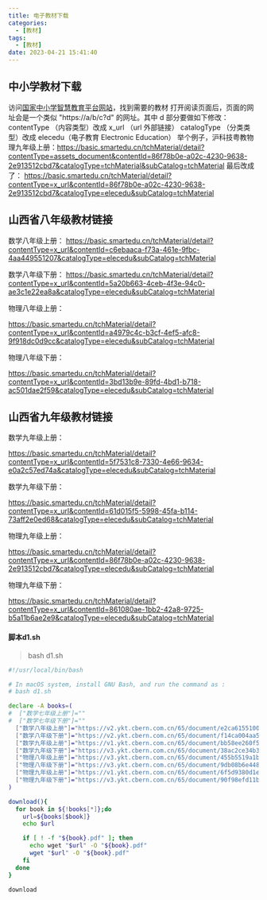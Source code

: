 ```yaml
---
title: 电子教材下载
categories:
  - [教材]
tags:
  - [教材]
date: 2023-04-21 15:41:40
---
```


## 中小学教材下载

访问[国家中小学智慧教育平台网站](https://basic.smartedu.cn/tchMaterial)，找到需要的教材
打开阅读页面后，页面的网址会是一个类似 "https://a/b/c?d" 的网址。其中 d 部分要做如下修改：
contentType （内容类型）改成 x_url （url 外部链接）
catalogType （分类类型）改成 elecedu（电子教育 Electronic Education）
举个例子，沪科技粤教物理九年级上册：https://basic.smartedu.cn/tchMaterial/detail?contentType=assets_document&contentId=86f78b0e-a02c-4230-9638-2e913512cbd7&catalogType=tchMaterial&subCatalog=tchMaterial
最后改成了：
https://basic.smartedu.cn/tchMaterial/detail?contentType=x_url&contentId=86f78b0e-a02c-4230-9638-2e913512cbd7&catalogType=elecedu&subCatalog=tchMaterial

<!--more-->

## 山西省八年级教材链接

数学八年级上册：
https://basic.smartedu.cn/tchMaterial/detail?contentType=x_url&contentId=c6ebaaca-f73a-461e-9fbc-4aa449551207&catalogType=elecedu&subCatalog=tchMaterial

数学八年级下册：
https://basic.smartedu.cn/tchMaterial/detail?contentType=x_url&contentId=5a20b663-4ceb-4f3e-94c0-ae3c1e22ea8a&catalogType=elecedu&subCatalog=tchMaterial

物理八年级上册：

https://basic.smartedu.cn/tchMaterial/detail?contentType=x_url&contentId=a4979c4c-b3cf-4ef5-afc8-9f918dc0d9cc&catalogType=elecedu&subCatalog=tchMaterial

物理八年级下册：

https://basic.smartedu.cn/tchMaterial/detail?contentType=x_url&contentId=3bd13b9e-89fd-4bd1-b718-ac501dae2f59&catalogType=elecedu&subCatalog=tchMaterial

## 山西省九年级教材链接

数学九年级上册：

https://basic.smartedu.cn/tchMaterial/detail?contentType=x_url&contentId=5f7531c8-7330-4e66-9634-e0a2c57ed74a&catalogType=elecedu&subCatalog=tchMaterial

数学九年级下册：

https://basic.smartedu.cn/tchMaterial/detail?contentType=x_url&contentId=61d015f5-5998-45fa-b114-73aff2e0ed68&catalogType=elecedu&subCatalog=tchMaterial

物理九年级上册：

https://basic.smartedu.cn/tchMaterial/detail?contentType=x_url&contentId=86f78b0e-a02c-4230-9638-2e913512cbd7&catalogType=elecedu&subCatalog=tchMaterial

物理九年级下册：

https://basic.smartedu.cn/tchMaterial/detail?contentType=x_url&contentId=861080ae-1bb2-42a8-9725-b5a11b6ae2e9&catalogType=elecedu&subCatalog=tchMaterial



#### 脚本d1.sh

> bash d1.sh 

```bash
#!/usr/local/bin/bash

# In macOS system, install GNU Bash, and run the command as :
# bash d1.sh

declare -A books=(
#  ["数学七年级上册"]=""
#  ["数学七年级下册"]=""
  ["数学八年级上册"]="https://v2.ykt.cbern.com.cn/65/document/e2ca61551006430db66554049764a8b6/pdf.pdf"
  ["数学八年级下册"]="https://v2.ykt.cbern.com.cn/65/document/f14ca004aa554c38aa838424f6e145c8/pdf.pdf"
  ["数学九年级上册"]="https://v1.ykt.cbern.com.cn/65/document/bb58ee260f5f4d97b232fc2bfd6a56e7/pdf.pdf"
  ["数学九年级下册"]="https://v3.ykt.cbern.com.cn/65/document/38ac2ce34b304b6ea44a95b39231e5d6/pdf.pdf"
  ["物理八年级上册"]="https://v3.ykt.cbern.com.cn/65/document/455b5519a1b54154b81bca9bcb75d8b0/pdf.pdf"
  ["物理八年级下册"]="https://v3.ykt.cbern.com.cn/65/document/9db08b6e44854f2ea9450acf9a64effe/pdf.pdf"
  ["物理九年级上册"]="https://v1.ykt.cbern.com.cn/65/document/6f5d9380d1e0421dbf8ee9ec9312dec9/pdf.pdf"
  ["物理九年级下册"]="https://v3.ykt.cbern.com.cn/65/document/90f98efd11b94f339133779144ed3011/pdf.pdf"
)

download(){
  for book in ${!books[*]};do
    url=${books[$book]}
    echo $url

    if [ ! -f "${book}.pdf" ]; then
      echo wget "$url" -O "${book}.pdf" 
      wget "$url" -O "${book}.pdf" 
    fi
  done
}

download

```



